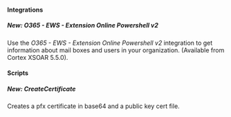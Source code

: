
#### Integrations
##### New: O365 - EWS - Extension Online Powershell v2
Use the *O365 - EWS - Extension Online Powershell v2* integration to get information about mail boxes and users in your organization. (Available from Cortex XSOAR 5.5.0).

#### Scripts
##### New: CreateCertificate
Creates a pfx certificate in base64 and a public key cert file.